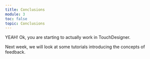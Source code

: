 ```yaml
---
title: Conclusions
module: 3
toc: false
topic: Conclusions
---
```



YEAH! Ok, you are starting to actually work in TouchDesigner.

Next week, we will look at some tutorials introducing the concepts of feedback. 

<!-- These are some edits -->
